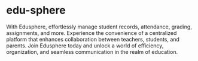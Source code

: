 # edu-sphere
With Edusphere, effortlessly manage student records, attendance, grading, assignments, and more. Experience the convenience of a centralized platform that enhances collaboration between teachers, students, and parents. Join Edusphere today and unlock a world of efficiency, organization, and seamless communication in the realm of education.
